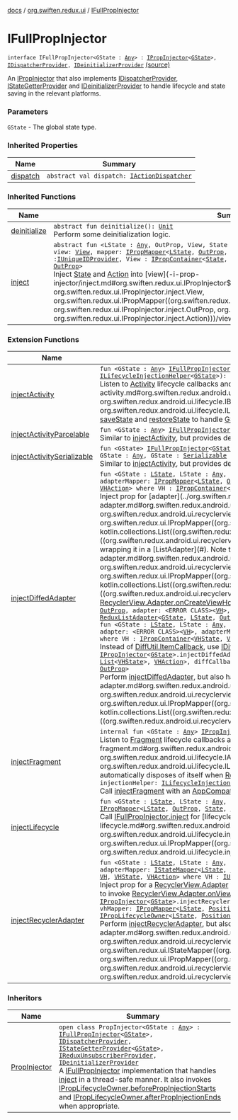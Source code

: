 [docs](../index.md) / [org.swiften.redux.ui](index.md) / [IFullPropInjector](./-i-full-prop-injector.md)

# IFullPropInjector

`interface IFullPropInjector<GState : `[`Any`](https://kotlinlang.org/api/latest/jvm/stdlib/kotlin/-any/index.html)`> : `[`IPropInjector`](-i-prop-injector/index.md)`<`[`GState`](-i-full-prop-injector.md#GState)`>, `[`IDispatcherProvider`](../org.swiften.redux.core/-i-dispatcher-provider/index.md)`, `[`IDeinitializerProvider`](../org.swiften.redux.core/-i-deinitializer-provider/index.md) [(source)](https://github.com/protoman92/KotlinRedux/tree/master/common/common-ui/src/main/kotlin/org/swiften/redux/ui/Injector.kt#L62)

An [IPropInjector](-i-prop-injector/index.md) that also implements [IDispatcherProvider](../org.swiften.redux.core/-i-dispatcher-provider/index.md), [IStateGetterProvider](../org.swiften.redux.core/-i-state-getter-provider/index.md) and
[IDeinitializerProvider](../org.swiften.redux.core/-i-deinitializer-provider/index.md) to handle lifecycle and state saving in the relevant platforms.

### Parameters

`GState` - The global state type.

### Inherited Properties

| Name | Summary |
|---|---|
| [dispatch](../org.swiften.redux.core/-i-dispatcher-provider/dispatch.md) | `abstract val dispatch: `[`IActionDispatcher`](../org.swiften.redux.core/-i-action-dispatcher.md) |

### Inherited Functions

| Name | Summary |
|---|---|
| [deinitialize](../org.swiften.redux.core/-i-deinitializer-provider/deinitialize.md) | `abstract fun deinitialize(): `[`Unit`](https://kotlinlang.org/api/latest/jvm/stdlib/kotlin/-unit/index.html)<br>Perform some deinitialization logic. |
| [inject](-i-prop-injector/inject.md) | `abstract fun <LState : `[`Any`](https://kotlinlang.org/api/latest/jvm/stdlib/kotlin/-any/index.html)`, OutProp, View, State : `[`Any`](https://kotlinlang.org/api/latest/jvm/stdlib/kotlin/-any/index.html)`, Action : `[`Any`](https://kotlinlang.org/api/latest/jvm/stdlib/kotlin/-any/index.html)`> inject(outProp: `[`OutProp`](-i-prop-injector/inject.md#OutProp)`, view: `[`View`](-i-prop-injector/inject.md#View)`, mapper: `[`IPropMapper`](-i-prop-mapper.md)`<`[`LState`](-i-prop-injector/inject.md#LState)`, `[`OutProp`](-i-prop-injector/inject.md#OutProp)`, `[`State`](-i-prop-injector/inject.md#State)`, `[`Action`](-i-prop-injector/inject.md#Action)`>): `[`IReduxSubscription`](../org.swiften.redux.core/-i-redux-subscription/index.md)` where View : `[`IUniqueIDProvider`](../org.swiften.redux.core/-i-unique-i-d-provider/index.md)`, View : `[`IPropContainer`](-i-prop-container/index.md)`<`[`State`](-i-prop-injector/inject.md#State)`, `[`Action`](-i-prop-injector/inject.md#Action)`>, View : `[`IPropLifecycleOwner`](-i-prop-lifecycle-owner/index.md)`<`[`LState`](-i-prop-injector/inject.md#LState)`, `[`OutProp`](-i-prop-injector/inject.md#OutProp)`>`<br>Inject [State](-i-prop-injector/inject.md#State) and [Action](-i-prop-injector/inject.md#Action) into [view](-i-prop-injector/inject.md#org.swiften.redux.ui.IPropInjector$inject(org.swiften.redux.ui.IPropInjector.inject.OutProp, org.swiften.redux.ui.IPropInjector.inject.View, org.swiften.redux.ui.IPropMapper((org.swiften.redux.ui.IPropInjector.inject.LState, org.swiften.redux.ui.IPropInjector.inject.OutProp, org.swiften.redux.ui.IPropInjector.inject.State, org.swiften.redux.ui.IPropInjector.inject.Action)))/view). |

### Extension Functions

| Name | Summary |
|---|---|
| [injectActivity](../org.swiften.redux.android.ui.lifecycle/inject-activity.md) | `fun <GState : `[`Any`](https://kotlinlang.org/api/latest/jvm/stdlib/kotlin/-any/index.html)`> `[`IFullPropInjector`](./-i-full-prop-injector.md)`<`[`GState`](../org.swiften.redux.android.ui.lifecycle/inject-activity.md#GState)`>.injectActivity(application: <ERROR CLASS>, saver: `[`IBundleStateSaver`](../org.swiften.redux.android.ui.lifecycle/-i-bundle-state-saver/index.md)`<`[`GState`](../org.swiften.redux.android.ui.lifecycle/inject-activity.md#GState)`>, injectionHelper: `[`ILifecycleInjectionHelper`](../org.swiften.redux.android.ui.lifecycle/-i-lifecycle-injection-helper/index.md)`<`[`GState`](../org.swiften.redux.android.ui.lifecycle/inject-activity.md#GState)`>): <ERROR CLASS>`<br>Listen to [Activity](#) lifecycle callbacks and perform [injectionHelper](../org.swiften.redux.android.ui.lifecycle/inject-activity.md#org.swiften.redux.android.ui.lifecycle$injectActivity(org.swiften.redux.ui.IFullPropInjector((org.swiften.redux.android.ui.lifecycle.injectActivity.GState)), , org.swiften.redux.android.ui.lifecycle.IBundleStateSaver((org.swiften.redux.android.ui.lifecycle.injectActivity.GState)), org.swiften.redux.android.ui.lifecycle.ILifecycleInjectionHelper((org.swiften.redux.android.ui.lifecycle.injectActivity.GState)))/injectionHelper) when necessary. We can also declare [saveState](#) and [restoreState](#) to handle [GState](../org.swiften.redux.android.ui.lifecycle/inject-activity.md#GState) persistence. |
| [injectActivityParcelable](../org.swiften.redux.android.ui.lifecycle/inject-activity-parcelable.md) | `fun <GState : `[`Any`](https://kotlinlang.org/api/latest/jvm/stdlib/kotlin/-any/index.html)`> `[`IFullPropInjector`](./-i-full-prop-injector.md)`<`[`GState`](../org.swiften.redux.android.ui.lifecycle/inject-activity-parcelable.md#GState)`>.injectActivityParcelable(application: <ERROR CLASS>, injectionHelper: `[`ILifecycleInjectionHelper`](../org.swiften.redux.android.ui.lifecycle/-i-lifecycle-injection-helper/index.md)`<`[`GState`](../org.swiften.redux.android.ui.lifecycle/inject-activity-parcelable.md#GState)`>): <ERROR CLASS>`<br>Similar to [injectActivity](../org.swiften.redux.android.ui.lifecycle/inject-activity.md), but provides default persistence for when [GState](../org.swiften.redux.android.ui.lifecycle/inject-activity-parcelable.md#GState) is [Parcelable](#). |
| [injectActivitySerializable](../org.swiften.redux.android.ui.lifecycle/inject-activity-serializable.md) | `fun <GState> `[`IFullPropInjector`](./-i-full-prop-injector.md)`<`[`GState`](../org.swiften.redux.android.ui.lifecycle/inject-activity-serializable.md#GState)`>.injectActivitySerializable(application: <ERROR CLASS>, injectionHelper: `[`ILifecycleInjectionHelper`](../org.swiften.redux.android.ui.lifecycle/-i-lifecycle-injection-helper/index.md)`<`[`GState`](../org.swiften.redux.android.ui.lifecycle/inject-activity-serializable.md#GState)`>): <ERROR CLASS> where GState : `[`Any`](https://kotlinlang.org/api/latest/jvm/stdlib/kotlin/-any/index.html)`, GState : `[`Serializable`](http://docs.oracle.com/javase/6/docs/api/java/io/Serializable.html)<br>Similar to [injectActivity](../org.swiften.redux.android.ui.lifecycle/inject-activity.md), but provides default persistence for when [GState](../org.swiften.redux.android.ui.lifecycle/inject-activity-serializable.md#GState) is [Serializable](http://docs.oracle.com/javase/6/docs/api/java/io/Serializable.html). |
| [injectDiffedAdapter](../org.swiften.redux.android.ui.recyclerview/inject-diffed-adapter.md) | `fun <GState : `[`LState`](../org.swiften.redux.android.ui.recyclerview/inject-diffed-adapter.md#LState)`, LState : `[`Any`](https://kotlinlang.org/api/latest/jvm/stdlib/kotlin/-any/index.html)`, OutProp, VH, VHState : `[`Any`](https://kotlinlang.org/api/latest/jvm/stdlib/kotlin/-any/index.html)`, VHAction : `[`Any`](https://kotlinlang.org/api/latest/jvm/stdlib/kotlin/-any/index.html)`> `[`IPropInjector`](-i-prop-injector/index.md)`<`[`GState`](../org.swiften.redux.android.ui.recyclerview/inject-diffed-adapter.md#GState)`>.injectDiffedAdapter(outProp: `[`OutProp`](../org.swiften.redux.android.ui.recyclerview/inject-diffed-adapter.md#OutProp)`, adapter: <ERROR CLASS><`[`VH`](../org.swiften.redux.android.ui.recyclerview/inject-diffed-adapter.md#VH)`>, adapterMapper: `[`IPropMapper`](-i-prop-mapper.md)`<`[`LState`](../org.swiften.redux.android.ui.recyclerview/inject-diffed-adapter.md#LState)`, `[`OutProp`](../org.swiften.redux.android.ui.recyclerview/inject-diffed-adapter.md#OutProp)`, `[`List`](https://kotlinlang.org/api/latest/jvm/stdlib/kotlin.collections/-list/index.html)`<`[`VHState`](../org.swiften.redux.android.ui.recyclerview/inject-diffed-adapter.md#VHState)`>, `[`VHAction`](../org.swiften.redux.android.ui.recyclerview/inject-diffed-adapter.md#VHAction)`>, diffCallback: <ERROR CLASS><`[`VHState`](../org.swiften.redux.android.ui.recyclerview/inject-diffed-adapter.md#VHState)`>): `[`ReduxListAdapter`](../org.swiften.redux.android.ui.recyclerview/-redux-list-adapter/index.md)`<`[`GState`](../org.swiften.redux.android.ui.recyclerview/inject-diffed-adapter.md#GState)`, `[`LState`](../org.swiften.redux.android.ui.recyclerview/inject-diffed-adapter.md#LState)`, `[`OutProp`](../org.swiften.redux.android.ui.recyclerview/inject-diffed-adapter.md#OutProp)`, `[`VH`](../org.swiften.redux.android.ui.recyclerview/inject-diffed-adapter.md#VH)`, `[`VHState`](../org.swiften.redux.android.ui.recyclerview/inject-diffed-adapter.md#VHState)`, `[`VHAction`](../org.swiften.redux.android.ui.recyclerview/inject-diffed-adapter.md#VHAction)`> where VH : `[`IPropContainer`](-i-prop-container/index.md)`<`[`VHState`](../org.swiften.redux.android.ui.recyclerview/inject-diffed-adapter.md#VHState)`, `[`VHAction`](../org.swiften.redux.android.ui.recyclerview/inject-diffed-adapter.md#VHAction)`>, VH : `[`IPropLifecycleOwner`](-i-prop-lifecycle-owner/index.md)`<`[`LState`](../org.swiften.redux.android.ui.recyclerview/inject-diffed-adapter.md#LState)`, `[`OutProp`](../org.swiften.redux.android.ui.recyclerview/inject-diffed-adapter.md#OutProp)`>`<br>Inject prop for [adapter](../org.swiften.redux.android.ui.recyclerview/inject-diffed-adapter.md#org.swiften.redux.android.ui.recyclerview$injectDiffedAdapter(org.swiften.redux.ui.IPropInjector((org.swiften.redux.android.ui.recyclerview.injectDiffedAdapter.GState)), org.swiften.redux.android.ui.recyclerview.injectDiffedAdapter.OutProp, ((org.swiften.redux.android.ui.recyclerview.injectDiffedAdapter.VH)), org.swiften.redux.ui.IPropMapper((org.swiften.redux.android.ui.recyclerview.injectDiffedAdapter.LState, org.swiften.redux.android.ui.recyclerview.injectDiffedAdapter.OutProp, kotlin.collections.List((org.swiften.redux.android.ui.recyclerview.injectDiffedAdapter.VHState)), org.swiften.redux.android.ui.recyclerview.injectDiffedAdapter.VHAction)), ((org.swiften.redux.android.ui.recyclerview.injectDiffedAdapter.VHState)))/adapter) with a compatible [VH](../org.swiften.redux.android.ui.recyclerview/inject-diffed-adapter.md#VH) by wrapping it in a [ListAdapter](#). Note that [adapter](../org.swiften.redux.android.ui.recyclerview/inject-diffed-adapter.md#org.swiften.redux.android.ui.recyclerview$injectDiffedAdapter(org.swiften.redux.ui.IPropInjector((org.swiften.redux.android.ui.recyclerview.injectDiffedAdapter.GState)), org.swiften.redux.android.ui.recyclerview.injectDiffedAdapter.OutProp, ((org.swiften.redux.android.ui.recyclerview.injectDiffedAdapter.VH)), org.swiften.redux.ui.IPropMapper((org.swiften.redux.android.ui.recyclerview.injectDiffedAdapter.LState, org.swiften.redux.android.ui.recyclerview.injectDiffedAdapter.OutProp, kotlin.collections.List((org.swiften.redux.android.ui.recyclerview.injectDiffedAdapter.VHState)), org.swiften.redux.android.ui.recyclerview.injectDiffedAdapter.VHAction)), ((org.swiften.redux.android.ui.recyclerview.injectDiffedAdapter.VHState)))/adapter) does not have to be a [ListAdapter](#) - it can be any [RecyclerView.Adapter](#) as long as it implements [RecyclerView.Adapter.onCreateViewHolder](#).`fun <GState : `[`LState`](../org.swiften.redux.android.ui.recyclerview/inject-diffed-adapter.md#LState)`, LState : `[`Any`](https://kotlinlang.org/api/latest/jvm/stdlib/kotlin/-any/index.html)`, OutProp, VH, VHState : `[`Any`](https://kotlinlang.org/api/latest/jvm/stdlib/kotlin/-any/index.html)`, VHAction : `[`Any`](https://kotlinlang.org/api/latest/jvm/stdlib/kotlin/-any/index.html)`> `[`IPropInjector`](-i-prop-injector/index.md)`<`[`GState`](../org.swiften.redux.android.ui.recyclerview/inject-diffed-adapter.md#GState)`>.injectDiffedAdapter(outProp: `[`OutProp`](../org.swiften.redux.android.ui.recyclerview/inject-diffed-adapter.md#OutProp)`, adapter: <ERROR CLASS><`[`VH`](../org.swiften.redux.android.ui.recyclerview/inject-diffed-adapter.md#VH)`>, adapterMapper: `[`IPropMapper`](-i-prop-mapper.md)`<`[`LState`](../org.swiften.redux.android.ui.recyclerview/inject-diffed-adapter.md#LState)`, `[`OutProp`](../org.swiften.redux.android.ui.recyclerview/inject-diffed-adapter.md#OutProp)`, `[`List`](https://kotlinlang.org/api/latest/jvm/stdlib/kotlin.collections/-list/index.html)`<`[`VHState`](../org.swiften.redux.android.ui.recyclerview/inject-diffed-adapter.md#VHState)`>, `[`VHAction`](../org.swiften.redux.android.ui.recyclerview/inject-diffed-adapter.md#VHAction)`>, diffCallback: `[`IDiffItemCallback`](../org.swiften.redux.android.ui.recyclerview/-i-diff-item-callback/index.md)`<`[`VHState`](../org.swiften.redux.android.ui.recyclerview/inject-diffed-adapter.md#VHState)`>): `[`ReduxListAdapter`](../org.swiften.redux.android.ui.recyclerview/-redux-list-adapter/index.md)`<`[`GState`](../org.swiften.redux.android.ui.recyclerview/inject-diffed-adapter.md#GState)`, `[`LState`](../org.swiften.redux.android.ui.recyclerview/inject-diffed-adapter.md#LState)`, `[`OutProp`](../org.swiften.redux.android.ui.recyclerview/inject-diffed-adapter.md#OutProp)`, `[`VH`](../org.swiften.redux.android.ui.recyclerview/inject-diffed-adapter.md#VH)`, `[`VHState`](../org.swiften.redux.android.ui.recyclerview/inject-diffed-adapter.md#VHState)`, `[`VHAction`](../org.swiften.redux.android.ui.recyclerview/inject-diffed-adapter.md#VHAction)`> where VH : `[`IPropContainer`](-i-prop-container/index.md)`<`[`VHState`](../org.swiften.redux.android.ui.recyclerview/inject-diffed-adapter.md#VHState)`, `[`VHAction`](../org.swiften.redux.android.ui.recyclerview/inject-diffed-adapter.md#VHAction)`>, VH : `[`IPropLifecycleOwner`](-i-prop-lifecycle-owner/index.md)`<`[`LState`](../org.swiften.redux.android.ui.recyclerview/inject-diffed-adapter.md#LState)`, `[`OutProp`](../org.swiften.redux.android.ui.recyclerview/inject-diffed-adapter.md#OutProp)`>`<br>`fun <GState : `[`LState`](../org.swiften.redux.android.ui.recyclerview/inject-diffed-adapter.md#LState)`, LState : `[`Any`](https://kotlinlang.org/api/latest/jvm/stdlib/kotlin/-any/index.html)`, OutProp, VH, VHState : `[`Any`](https://kotlinlang.org/api/latest/jvm/stdlib/kotlin/-any/index.html)`, VHAction : `[`Any`](https://kotlinlang.org/api/latest/jvm/stdlib/kotlin/-any/index.html)`> `[`IPropInjector`](-i-prop-injector/index.md)`<`[`GState`](../org.swiften.redux.android.ui.recyclerview/inject-diffed-adapter.md#GState)`>.injectDiffedAdapter(outProp: `[`OutProp`](../org.swiften.redux.android.ui.recyclerview/inject-diffed-adapter.md#OutProp)`, lifecycleOwner: <ERROR CLASS>, adapter: <ERROR CLASS><`[`VH`](../org.swiften.redux.android.ui.recyclerview/inject-diffed-adapter.md#VH)`>, adapterMapper: `[`IPropMapper`](-i-prop-mapper.md)`<`[`LState`](../org.swiften.redux.android.ui.recyclerview/inject-diffed-adapter.md#LState)`, `[`OutProp`](../org.swiften.redux.android.ui.recyclerview/inject-diffed-adapter.md#OutProp)`, `[`List`](https://kotlinlang.org/api/latest/jvm/stdlib/kotlin.collections/-list/index.html)`<`[`VHState`](../org.swiften.redux.android.ui.recyclerview/inject-diffed-adapter.md#VHState)`>, `[`VHAction`](../org.swiften.redux.android.ui.recyclerview/inject-diffed-adapter.md#VHAction)`>, diffCallback: `[`IDiffItemCallback`](../org.swiften.redux.android.ui.recyclerview/-i-diff-item-callback/index.md)`<`[`VHState`](../org.swiften.redux.android.ui.recyclerview/inject-diffed-adapter.md#VHState)`>): <ERROR CLASS><`[`VHState`](../org.swiften.redux.android.ui.recyclerview/inject-diffed-adapter.md#VHState)`, `[`VH`](../org.swiften.redux.android.ui.recyclerview/inject-diffed-adapter.md#VH)`> where VH : `[`IPropContainer`](-i-prop-container/index.md)`<`[`VHState`](../org.swiften.redux.android.ui.recyclerview/inject-diffed-adapter.md#VHState)`, `[`VHAction`](../org.swiften.redux.android.ui.recyclerview/inject-diffed-adapter.md#VHAction)`>, VH : `[`IPropLifecycleOwner`](-i-prop-lifecycle-owner/index.md)`<`[`LState`](../org.swiften.redux.android.ui.recyclerview/inject-diffed-adapter.md#LState)`, `[`OutProp`](../org.swiften.redux.android.ui.recyclerview/inject-diffed-adapter.md#OutProp)`>`<br>Instead of [DiffUtil.ItemCallback](#), use [IDiffItemCallback](../org.swiften.redux.android.ui.recyclerview/-i-diff-item-callback/index.md) to avoid abstract class.`fun <GState : `[`LState`](../org.swiften.redux.android.ui.recyclerview/inject-diffed-adapter.md#LState)`, LState : `[`Any`](https://kotlinlang.org/api/latest/jvm/stdlib/kotlin/-any/index.html)`, OutProp, VH, VHState : `[`Any`](https://kotlinlang.org/api/latest/jvm/stdlib/kotlin/-any/index.html)`, VHAction : `[`Any`](https://kotlinlang.org/api/latest/jvm/stdlib/kotlin/-any/index.html)`> `[`IPropInjector`](-i-prop-injector/index.md)`<`[`GState`](../org.swiften.redux.android.ui.recyclerview/inject-diffed-adapter.md#GState)`>.injectDiffedAdapter(outProp: `[`OutProp`](../org.swiften.redux.android.ui.recyclerview/inject-diffed-adapter.md#OutProp)`, lifecycleOwner: <ERROR CLASS>, adapter: <ERROR CLASS><`[`VH`](../org.swiften.redux.android.ui.recyclerview/inject-diffed-adapter.md#VH)`>, adapterMapper: `[`IPropMapper`](-i-prop-mapper.md)`<`[`LState`](../org.swiften.redux.android.ui.recyclerview/inject-diffed-adapter.md#LState)`, `[`OutProp`](../org.swiften.redux.android.ui.recyclerview/inject-diffed-adapter.md#OutProp)`, `[`List`](https://kotlinlang.org/api/latest/jvm/stdlib/kotlin.collections/-list/index.html)`<`[`VHState`](../org.swiften.redux.android.ui.recyclerview/inject-diffed-adapter.md#VHState)`>, `[`VHAction`](../org.swiften.redux.android.ui.recyclerview/inject-diffed-adapter.md#VHAction)`>, diffCallback: <ERROR CLASS><`[`VHState`](../org.swiften.redux.android.ui.recyclerview/inject-diffed-adapter.md#VHState)`>): <ERROR CLASS><`[`VHState`](../org.swiften.redux.android.ui.recyclerview/inject-diffed-adapter.md#VHState)`, `[`VH`](../org.swiften.redux.android.ui.recyclerview/inject-diffed-adapter.md#VH)`> where VH : `[`IPropContainer`](-i-prop-container/index.md)`<`[`VHState`](../org.swiften.redux.android.ui.recyclerview/inject-diffed-adapter.md#VHState)`, `[`VHAction`](../org.swiften.redux.android.ui.recyclerview/inject-diffed-adapter.md#VHAction)`>, VH : `[`IPropLifecycleOwner`](-i-prop-lifecycle-owner/index.md)`<`[`LState`](../org.swiften.redux.android.ui.recyclerview/inject-diffed-adapter.md#LState)`, `[`OutProp`](../org.swiften.redux.android.ui.recyclerview/inject-diffed-adapter.md#OutProp)`>`<br>Perform [injectDiffedAdapter](../org.swiften.redux.android.ui.recyclerview/inject-diffed-adapter.md), but also handle lifecycle with [lifecycleOwner](../org.swiften.redux.android.ui.recyclerview/inject-diffed-adapter.md#org.swiften.redux.android.ui.recyclerview$injectDiffedAdapter(org.swiften.redux.ui.IPropInjector((org.swiften.redux.android.ui.recyclerview.injectDiffedAdapter.GState)), org.swiften.redux.android.ui.recyclerview.injectDiffedAdapter.OutProp, , ((org.swiften.redux.android.ui.recyclerview.injectDiffedAdapter.VH)), org.swiften.redux.ui.IPropMapper((org.swiften.redux.android.ui.recyclerview.injectDiffedAdapter.LState, org.swiften.redux.android.ui.recyclerview.injectDiffedAdapter.OutProp, kotlin.collections.List((org.swiften.redux.android.ui.recyclerview.injectDiffedAdapter.VHState)), org.swiften.redux.android.ui.recyclerview.injectDiffedAdapter.VHAction)), ((org.swiften.redux.android.ui.recyclerview.injectDiffedAdapter.VHState)))/lifecycleOwner). |
| [injectFragment](../org.swiften.redux.android.ui.lifecycle/inject-fragment.md) | `internal fun <GState : `[`Any`](https://kotlinlang.org/api/latest/jvm/stdlib/kotlin/-any/index.html)`> `[`IPropInjector`](-i-prop-injector/index.md)`<`[`GState`](../org.swiften.redux.android.ui.lifecycle/inject-fragment.md#GState)`>.injectFragment(activity: `[`IAppCompatActivity`](../org.swiften.redux.android.ui.lifecycle/-i-app-compat-activity/index.md)`, injectionHelper: `[`ILifecycleInjectionHelper`](../org.swiften.redux.android.ui.lifecycle/-i-lifecycle-injection-helper/index.md)`<`[`GState`](../org.swiften.redux.android.ui.lifecycle/inject-fragment.md#GState)`>): <ERROR CLASS>`<br>Listen to [Fragment](#) lifecycle callbacks and perform [injectionHelper](../org.swiften.redux.android.ui.lifecycle/inject-fragment.md#org.swiften.redux.android.ui.lifecycle$injectFragment(org.swiften.redux.ui.IPropInjector((org.swiften.redux.android.ui.lifecycle.injectFragment.GState)), org.swiften.redux.android.ui.lifecycle.IAppCompatActivity, org.swiften.redux.android.ui.lifecycle.ILifecycleInjectionHelper((org.swiften.redux.android.ui.lifecycle.injectFragment.GState)))/injectionHelper) when necessary. This injection session automatically disposes of itself when [ReduxLifecycleObserver.onDestroy](../org.swiften.redux.android.ui.lifecycle/-redux-lifecycle-observer/on-destroy.md) is called.`fun <GState : `[`Any`](https://kotlinlang.org/api/latest/jvm/stdlib/kotlin/-any/index.html)`> `[`IPropInjector`](-i-prop-injector/index.md)`<`[`GState`](../org.swiften.redux.android.ui.lifecycle/inject-fragment.md#GState)`>.injectFragment(activity: <ERROR CLASS>, injectionHelper: `[`ILifecycleInjectionHelper`](../org.swiften.redux.android.ui.lifecycle/-i-lifecycle-injection-helper/index.md)`<`[`GState`](../org.swiften.redux.android.ui.lifecycle/inject-fragment.md#GState)`>): <ERROR CLASS>`<br>Call [injectFragment](../org.swiften.redux.android.ui.lifecycle/inject-fragment.md) with an [AppCompatActivity](#). |
| [injectLifecycle](../org.swiften.redux.android.ui.lifecycle/inject-lifecycle.md) | `fun <GState : `[`LState`](../org.swiften.redux.android.ui.lifecycle/inject-lifecycle.md#LState)`, LState : `[`Any`](https://kotlinlang.org/api/latest/jvm/stdlib/kotlin/-any/index.html)`, Owner, OutProp, State : `[`Any`](https://kotlinlang.org/api/latest/jvm/stdlib/kotlin/-any/index.html)`, Action : `[`Any`](https://kotlinlang.org/api/latest/jvm/stdlib/kotlin/-any/index.html)`> `[`IPropInjector`](-i-prop-injector/index.md)`<`[`GState`](../org.swiften.redux.android.ui.lifecycle/inject-lifecycle.md#GState)`>.injectLifecycle(outProp: `[`OutProp`](../org.swiften.redux.android.ui.lifecycle/inject-lifecycle.md#OutProp)`, lifecycleOwner: `[`Owner`](../org.swiften.redux.android.ui.lifecycle/inject-lifecycle.md#Owner)`, mapper: `[`IPropMapper`](-i-prop-mapper.md)`<`[`LState`](../org.swiften.redux.android.ui.lifecycle/inject-lifecycle.md#LState)`, `[`OutProp`](../org.swiften.redux.android.ui.lifecycle/inject-lifecycle.md#OutProp)`, `[`State`](../org.swiften.redux.android.ui.lifecycle/inject-lifecycle.md#State)`, `[`Action`](../org.swiften.redux.android.ui.lifecycle/inject-lifecycle.md#Action)`>): `[`Owner`](../org.swiften.redux.android.ui.lifecycle/inject-lifecycle.md#Owner)` where Owner : `[`IUniqueIDProvider`](../org.swiften.redux.core/-i-unique-i-d-provider/index.md)`, Owner : `[`IPropContainer`](-i-prop-container/index.md)`<`[`State`](../org.swiften.redux.android.ui.lifecycle/inject-lifecycle.md#State)`, `[`Action`](../org.swiften.redux.android.ui.lifecycle/inject-lifecycle.md#Action)`>, Owner : `[`IPropLifecycleOwner`](-i-prop-lifecycle-owner/index.md)`<`[`LState`](../org.swiften.redux.android.ui.lifecycle/inject-lifecycle.md#LState)`, `[`OutProp`](../org.swiften.redux.android.ui.lifecycle/inject-lifecycle.md#OutProp)`>`<br>Call [IFullPropInjector.inject](-i-prop-injector/inject.md) for [lifecycleOwner](../org.swiften.redux.android.ui.lifecycle/inject-lifecycle.md#org.swiften.redux.android.ui.lifecycle$injectLifecycle(org.swiften.redux.ui.IPropInjector((org.swiften.redux.android.ui.lifecycle.injectLifecycle.GState)), org.swiften.redux.android.ui.lifecycle.injectLifecycle.OutProp, org.swiften.redux.android.ui.lifecycle.injectLifecycle.Owner, org.swiften.redux.ui.IPropMapper((org.swiften.redux.android.ui.lifecycle.injectLifecycle.LState, org.swiften.redux.android.ui.lifecycle.injectLifecycle.OutProp, org.swiften.redux.android.ui.lifecycle.injectLifecycle.State, org.swiften.redux.android.ui.lifecycle.injectLifecycle.Action)))/lifecycleOwner). |
| [injectRecyclerAdapter](../org.swiften.redux.android.ui.recyclerview/inject-recycler-adapter.md) | `fun <GState : `[`LState`](../org.swiften.redux.android.ui.recyclerview/inject-recycler-adapter.md#LState)`, LState : `[`Any`](https://kotlinlang.org/api/latest/jvm/stdlib/kotlin/-any/index.html)`, OutProp, VH, VHState : `[`Any`](https://kotlinlang.org/api/latest/jvm/stdlib/kotlin/-any/index.html)`, VHAction : `[`Any`](https://kotlinlang.org/api/latest/jvm/stdlib/kotlin/-any/index.html)`> `[`IPropInjector`](-i-prop-injector/index.md)`<`[`GState`](../org.swiften.redux.android.ui.recyclerview/inject-recycler-adapter.md#GState)`>.injectRecyclerAdapter(outProp: `[`OutProp`](../org.swiften.redux.android.ui.recyclerview/inject-recycler-adapter.md#OutProp)`, adapter: <ERROR CLASS><`[`VH`](../org.swiften.redux.android.ui.recyclerview/inject-recycler-adapter.md#VH)`>, adapterMapper: `[`IStateMapper`](-i-state-mapper/index.md)`<`[`LState`](../org.swiften.redux.android.ui.recyclerview/inject-recycler-adapter.md#LState)`, `[`Unit`](https://kotlinlang.org/api/latest/jvm/stdlib/kotlin/-unit/index.html)`, `[`Int`](https://kotlinlang.org/api/latest/jvm/stdlib/kotlin/-int/index.html)`>, vhMapper: `[`IPropMapper`](-i-prop-mapper.md)`<`[`LState`](../org.swiften.redux.android.ui.recyclerview/inject-recycler-adapter.md#LState)`, `[`PositionProp`](../org.swiften.redux.android.ui.recyclerview/-position-prop/index.md)`<`[`OutProp`](../org.swiften.redux.android.ui.recyclerview/inject-recycler-adapter.md#OutProp)`>, `[`VHState`](../org.swiften.redux.android.ui.recyclerview/inject-recycler-adapter.md#VHState)`, `[`VHAction`](../org.swiften.redux.android.ui.recyclerview/inject-recycler-adapter.md#VHAction)`>): `[`DelegateRecyclerAdapter`](../org.swiften.redux.android.ui.recyclerview/-delegate-recycler-adapter/index.md)`<`[`GState`](../org.swiften.redux.android.ui.recyclerview/inject-recycler-adapter.md#GState)`, `[`LState`](../org.swiften.redux.android.ui.recyclerview/inject-recycler-adapter.md#LState)`, `[`OutProp`](../org.swiften.redux.android.ui.recyclerview/inject-recycler-adapter.md#OutProp)`, `[`VH`](../org.swiften.redux.android.ui.recyclerview/inject-recycler-adapter.md#VH)`, `[`VHState`](../org.swiften.redux.android.ui.recyclerview/inject-recycler-adapter.md#VHState)`, `[`VHAction`](../org.swiften.redux.android.ui.recyclerview/inject-recycler-adapter.md#VHAction)`> where VH : `[`IUniqueIDProvider`](../org.swiften.redux.core/-i-unique-i-d-provider/index.md)`, VH : `[`IPropContainer`](-i-prop-container/index.md)`<`[`VHState`](../org.swiften.redux.android.ui.recyclerview/inject-recycler-adapter.md#VHState)`, `[`VHAction`](../org.swiften.redux.android.ui.recyclerview/inject-recycler-adapter.md#VHAction)`>, VH : `[`IPropLifecycleOwner`](-i-prop-lifecycle-owner/index.md)`<`[`LState`](../org.swiften.redux.android.ui.recyclerview/inject-recycler-adapter.md#LState)`, `[`PositionProp`](../org.swiften.redux.android.ui.recyclerview/-position-prop/index.md)`<`[`OutProp`](../org.swiften.redux.android.ui.recyclerview/inject-recycler-adapter.md#OutProp)`>>`<br>Inject prop for a [RecyclerView.Adapter](#) with a compatible [VH](../org.swiften.redux.android.ui.recyclerview/inject-recycler-adapter.md#VH). Note that this does not support lifecycle handling, so we will need to manually set null via [RecyclerView.setAdapter](#) in order to invoke [RecyclerView.Adapter.onViewRecycled](#), e.g. on orientation change.`fun <GState : `[`LState`](../org.swiften.redux.android.ui.recyclerview/inject-recycler-adapter.md#LState)`, LState : `[`Any`](https://kotlinlang.org/api/latest/jvm/stdlib/kotlin/-any/index.html)`, OutProp, VH, VHState : `[`Any`](https://kotlinlang.org/api/latest/jvm/stdlib/kotlin/-any/index.html)`, VHAction : `[`Any`](https://kotlinlang.org/api/latest/jvm/stdlib/kotlin/-any/index.html)`> `[`IPropInjector`](-i-prop-injector/index.md)`<`[`GState`](../org.swiften.redux.android.ui.recyclerview/inject-recycler-adapter.md#GState)`>.injectRecyclerAdapter(outProp: `[`OutProp`](../org.swiften.redux.android.ui.recyclerview/inject-recycler-adapter.md#OutProp)`, lifecycleOwner: <ERROR CLASS>, adapter: <ERROR CLASS><`[`VH`](../org.swiften.redux.android.ui.recyclerview/inject-recycler-adapter.md#VH)`>, adapterMapper: `[`IStateMapper`](-i-state-mapper/index.md)`<`[`LState`](../org.swiften.redux.android.ui.recyclerview/inject-recycler-adapter.md#LState)`, `[`Unit`](https://kotlinlang.org/api/latest/jvm/stdlib/kotlin/-unit/index.html)`, `[`Int`](https://kotlinlang.org/api/latest/jvm/stdlib/kotlin/-int/index.html)`>, vhMapper: `[`IPropMapper`](-i-prop-mapper.md)`<`[`LState`](../org.swiften.redux.android.ui.recyclerview/inject-recycler-adapter.md#LState)`, `[`PositionProp`](../org.swiften.redux.android.ui.recyclerview/-position-prop/index.md)`<`[`OutProp`](../org.swiften.redux.android.ui.recyclerview/inject-recycler-adapter.md#OutProp)`>, `[`VHState`](../org.swiften.redux.android.ui.recyclerview/inject-recycler-adapter.md#VHState)`, `[`VHAction`](../org.swiften.redux.android.ui.recyclerview/inject-recycler-adapter.md#VHAction)`>): <ERROR CLASS><`[`VH`](../org.swiften.redux.android.ui.recyclerview/inject-recycler-adapter.md#VH)`> where VH : `[`IUniqueIDProvider`](../org.swiften.redux.core/-i-unique-i-d-provider/index.md)`, VH : `[`IPropContainer`](-i-prop-container/index.md)`<`[`VHState`](../org.swiften.redux.android.ui.recyclerview/inject-recycler-adapter.md#VHState)`, `[`VHAction`](../org.swiften.redux.android.ui.recyclerview/inject-recycler-adapter.md#VHAction)`>, VH : `[`IPropLifecycleOwner`](-i-prop-lifecycle-owner/index.md)`<`[`LState`](../org.swiften.redux.android.ui.recyclerview/inject-recycler-adapter.md#LState)`, `[`PositionProp`](../org.swiften.redux.android.ui.recyclerview/-position-prop/index.md)`<`[`OutProp`](../org.swiften.redux.android.ui.recyclerview/inject-recycler-adapter.md#OutProp)`>>`<br>Perform [injectRecyclerAdapter](../org.swiften.redux.android.ui.recyclerview/inject-recycler-adapter.md), but also handle lifecycle with [lifecycleOwner](../org.swiften.redux.android.ui.recyclerview/inject-recycler-adapter.md#org.swiften.redux.android.ui.recyclerview$injectRecyclerAdapter(org.swiften.redux.ui.IPropInjector((org.swiften.redux.android.ui.recyclerview.injectRecyclerAdapter.GState)), org.swiften.redux.android.ui.recyclerview.injectRecyclerAdapter.OutProp, , ((org.swiften.redux.android.ui.recyclerview.injectRecyclerAdapter.VH)), org.swiften.redux.ui.IStateMapper((org.swiften.redux.android.ui.recyclerview.injectRecyclerAdapter.LState, kotlin.Unit, kotlin.Int)), org.swiften.redux.ui.IPropMapper((org.swiften.redux.android.ui.recyclerview.injectRecyclerAdapter.LState, org.swiften.redux.android.ui.recyclerview.PositionProp((org.swiften.redux.android.ui.recyclerview.injectRecyclerAdapter.OutProp)), org.swiften.redux.android.ui.recyclerview.injectRecyclerAdapter.VHState, org.swiften.redux.android.ui.recyclerview.injectRecyclerAdapter.VHAction)))/lifecycleOwner). |

### Inheritors

| Name | Summary |
|---|---|
| [PropInjector](-prop-injector/index.md) | `open class PropInjector<GState : `[`Any`](https://kotlinlang.org/api/latest/jvm/stdlib/kotlin/-any/index.html)`> : `[`IFullPropInjector`](./-i-full-prop-injector.md)`<`[`GState`](-prop-injector/index.md#GState)`>, `[`IDispatcherProvider`](../org.swiften.redux.core/-i-dispatcher-provider/index.md)`, `[`IStateGetterProvider`](../org.swiften.redux.core/-i-state-getter-provider/index.md)`<`[`GState`](-prop-injector/index.md#GState)`>, `[`IReduxUnsubscriberProvider`](../org.swiften.redux.core/-i-redux-unsubscriber-provider/index.md)`, `[`IDeinitializerProvider`](../org.swiften.redux.core/-i-deinitializer-provider/index.md)<br>A [IFullPropInjector](./-i-full-prop-injector.md) implementation that handles [inject](-prop-injector/inject.md) in a thread-safe manner. It also invokes [IPropLifecycleOwner.beforePropInjectionStarts](-i-prop-lifecycle-owner/before-prop-injection-starts.md) and [IPropLifecycleOwner.afterPropInjectionEnds](-i-prop-lifecycle-owner/after-prop-injection-ends.md) when appropriate. |
